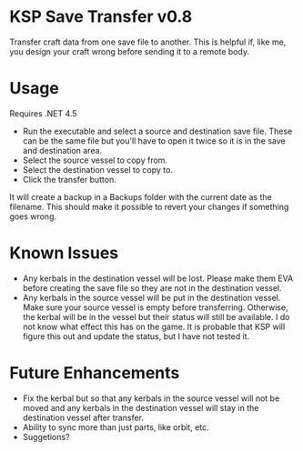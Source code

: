 # KSP Save Transfer v0.8
Transfer craft data from one save file to another. This is helpful if, like me, you design your craft wrong before sending it to a remote body.

# Usage
Requires .NET 4.5

- Run the executable and select a source and destination save file. These can be the same file but you'll have to open it twice so it is in the save and destination area.
- Select the source vessel to copy from.
- Select the destination vessel to copy to.
- Click the transfer button.

It will create a backup in a Backups folder with the current date as the filename. This should make it possible to revert your changes if something goes wrong.

# Known Issues
- Any kerbals in the destination vessel will be lost. Please make them EVA before creating the save file so they are not in the destination vessel.
- Any kerbals in the source vessel will be put in the destination vessel. Make sure your source vessel is empty before transferring. Otherwise, the kerbal will be in the vessel but their status will still be available. I do not know what effect this has on the game. It is probable that KSP will figure this out and update the status, but I have not tested it.

# Future Enhancements
- Fix the kerbal but so that any kerbals in the source vessel will not be moved and any kerbals in the destination vessel will stay in the destination vessel after transfer.
- Ability to sync more than just parts, like orbit, etc.
- Suggetions?

